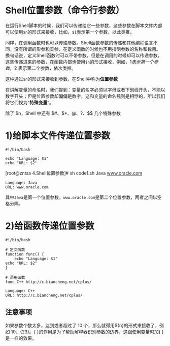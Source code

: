 # Shell位置参数（命令行参数）
在运行Shell脚本的时候，我们可以传递给它一些参数，这些参数在脚本文件内部可以使用`$n`的形式来接收，比如，`$1`表示第一个参数，以此类推。

同样，在调用函数时也可以传递参数。Shell函数参数的传递和其他编程语言不同，没有所谓的形参和实参，在定义函数的时候也不用指明参数的名称和数目。
换句话说，定义Shell函数时可以不带参数，但是在调用的时候却可以传递参数，这些传递进来的参数，在函数内部也使用`$n`的形式接收，例如，$1 表示第一个参数，$2 表示第二个参数，依次类推。

这种通过`$n`的形式来接收到参数，在Shell中称为**位置参数**

在讲解变量的命名时，我们提到：变量的名字必须以字母或者下划线开头，不能以数字开头；但是位置参数却偏偏是数字，这和变量的命名规则是相悖的，所以我们将它们视为“**特殊变量**”。

除了 $n，Shell 中还有 $#、$*、$@、$?、$$ 几个特殊参数

# 1)给脚本文件传递位置参数
```shell
#!/bin/bash

echo "Language: $1"
echo "URL: $2"
```
[root@zntsa 4.Shell位置参数]# sh code1.sh Java www.oracle.com

```shell
Language: Java
URL: www.oracle.com
```
其中`Java`是第一个位置参数，`www.oracle.com`是第二个位置参数，两者之间以空格分隔。
# 2)给函数传递位置参数
```shell
#!/bin/bash

# 定义函数
function func() {
    echo "Language: $1"
echo "URL: $2"
}

# 调用函数
func C++ http://c.biancheng.net/cplus/
```
```shell
Language: C++
URL: http://c.biancheng.net/cplus/
```
## 注意事项
如果参数个数太多，达到或者超过了 10 个，那么就得用${n}的形式来接收了，例如 ${10}、${23}。{ }的作用是为了帮助解释器识别参数的边界，这跟使用变量时加{ }是一样的效果。
